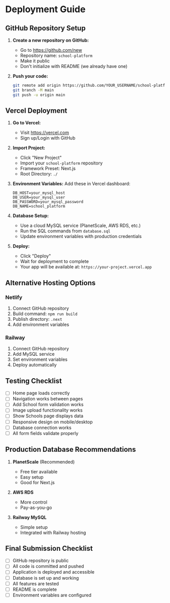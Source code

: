 # Deployment Guide

## GitHub Repository Setup

1. **Create a new repository on GitHub:**

   - Go to https://github.com/new
   - Repository name: `school-platform`
   - Make it public
   - Don't initialize with README (we already have one)

2. **Push your code:**
   ```bash
   git remote add origin https://github.com/YOUR_USERNAME/school-platform.git
   git branch -M main
   git push -u origin main
   ```

## Vercel Deployment

1. **Go to Vercel:**

   - Visit https://vercel.com
   - Sign up/Login with GitHub

2. **Import Project:**

   - Click "New Project"
   - Import your `school-platform` repository
   - Framework Preset: Next.js
   - Root Directory: `./`

3. **Environment Variables:**
   Add these in Vercel dashboard:

   ```
   DB_HOST=your_mysql_host
   DB_USER=your_mysql_user
   DB_PASSWORD=your_mysql_password
   DB_NAME=school_platform
   ```

4. **Database Setup:**

   - Use a cloud MySQL service (PlanetScale, AWS RDS, etc.)
   - Run the SQL commands from `database.sql`
   - Update environment variables with production credentials

5. **Deploy:**
   - Click "Deploy"
   - Wait for deployment to complete
   - Your app will be available at: `https://your-project.vercel.app`

## Alternative Hosting Options

### Netlify

1. Connect GitHub repository
2. Build command: `npm run build`
3. Publish directory: `.next`
4. Add environment variables

### Railway

1. Connect GitHub repository
2. Add MySQL service
3. Set environment variables
4. Deploy automatically

## Testing Checklist

- [ ] Home page loads correctly
- [ ] Navigation works between pages
- [ ] Add School form validation works
- [ ] Image upload functionality works
- [ ] Show Schools page displays data
- [ ] Responsive design on mobile/desktop
- [ ] Database connection works
- [ ] All form fields validate properly

## Production Database Recommendations

1. **PlanetScale** (Recommended)

   - Free tier available
   - Easy setup
   - Good for Next.js

2. **AWS RDS**

   - More control
   - Pay-as-you-go

3. **Railway MySQL**
   - Simple setup
   - Integrated with Railway hosting

## Final Submission Checklist

- [ ] GitHub repository is public
- [ ] All code is committed and pushed
- [ ] Application is deployed and accessible
- [ ] Database is set up and working
- [ ] All features are tested
- [ ] README is complete
- [ ] Environment variables are configured
